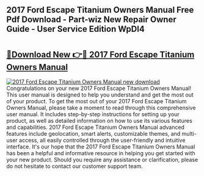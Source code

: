 ## 2017 Ford Escape Titanium Owners Manual Free Pdf Download - Part-wiz New Repair Owner Guide - User Service Edition WpDl4

# <h2><a href="http://bc35306.oget.top/?id=2017+Ford+Escape+Titanium+Owners+Manual">🔗Download New 👉🔴 2017 Ford Escape Titanium Owners Manual</a></h2>

[![2017 Ford Escape Titanium Owners Manual new download](https://i.imgur.com/5g1atiW.png)](http://bc35306.oget.top/?id=2017+Ford+Escape+Titanium+Owners+Manual)
Congratulations on your new 2017 Ford Escape Titanium Owners Manual! This user manual is designed to help you understand and get the most out of your product. To get the most out of your 2017 Ford Escape Titanium Owners Manual, please take a moment to read through this comprehensive user manual. It includes step-by-step instructions for setting up your product, as well as detailed information on how to use its various features and capabilities. 2017 Ford Escape Titanium Owners Manual advanced features include geolocation, smart alerts, customizable themes, and multi-user access, all easily controlled through the user-friendly and intuitive interface. It's our hope that the 2017 Ford Escape Titanium Owners Manual has been a helpful and informative resource in helping you get started with your new product. Should you require any assistance or clarification, please do not hesitate to contact our customer support team.
